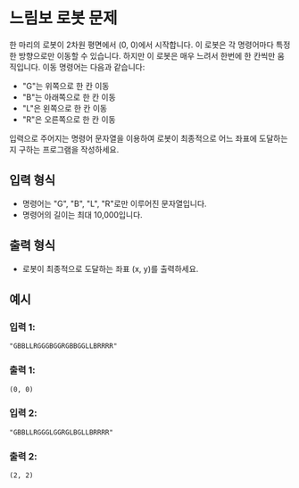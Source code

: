 # 느림보 로봇 문제

한 마리의 로봇이 2차원 평면에서 (0, 0)에서 시작합니다. 이 로봇은 각 명령어마다 특정한 방향으로만 이동할 수 있습니다. 하지만 이 로봇은 매우 느려서 한번에 한 칸씩만 움직입니다. 이동 명령어는 다음과 같습니다:

- "G"는 위쪽으로 한 칸 이동
- "B"는 아래쪽으로 한 칸 이동
- "L"은 왼쪽으로 한 칸 이동
- "R"은 오른쪽으로 한 칸 이동

입력으로 주어지는 명령어 문자열을 이용하여 로봇이 최종적으로 어느 좌표에 도달하는지 구하는 프로그램을 작성하세요.

## 입력 형식
- 명령어는 "G", "B", "L", "R"로만 이루어진 문자열입니다.
- 명령어의 길이는 최대 10,000입니다.

## 출력 형식
- 로봇이 최종적으로 도달하는 좌표 (x, y)를 출력하세요.

## 예시

### 입력 1:
```
"GBBLLRGGGBGGRGBBGGLLBRRRR"
```

### 출력 1:
```
(0, 0)
```

### 입력 2:
```
"GBBLLRGGGLGGRGLBGLLBRRRR"
```

### 출력 2:
```
(2, 2)
```





